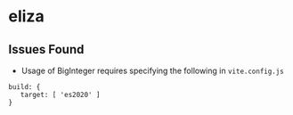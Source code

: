# eliza

## Issues Found
 - Usage of BigInteger requires specifying the following in `vite.config.js`
 ```
build: {
    target: [ 'es2020' ]
}
```

